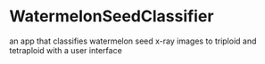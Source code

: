 # WatermelonSeedClassifier
an app that classifies watermelon seed x-ray images to triploid and tetraploid with a user interface
